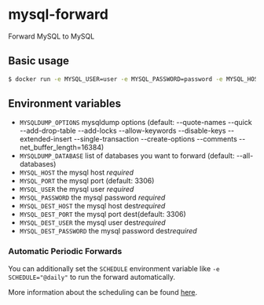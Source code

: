 # mysql-forward

Forward MySQL to MySQL

## Basic usage

```sh
$ docker run -e MYSQL_USER=user -e MYSQL_PASSWORD=password -e MYSQL_HOST=localhost -e MYSQL_DEST_USER=user -e MYSQL_DEST_PASSWORD=password -e MYSQL_DEST_HOST=localhost amirabbas8/mysql-forward
```

## Environment variables

- `MYSQLDUMP_OPTIONS` mysqldump options (default: --quote-names --quick --add-drop-table --add-locks --allow-keywords --disable-keys --extended-insert --single-transaction --create-options --comments --net_buffer_length=16384)
- `MYSQLDUMP_DATABASE` list of databases you want to forward (default: --all-databases)
- `MYSQL_HOST` the mysql host *required*
- `MYSQL_PORT` the mysql port (default: 3306)
- `MYSQL_USER` the mysql user *required*
- `MYSQL_PASSWORD` the mysql password *required*
- `MYSQL_DEST_HOST` the mysql host dest*required*
- `MYSQL_DEST_PORT` the mysql port dest(default: 3306)
- `MYSQL_DEST_USER` the mysql user dest*required*
- `MYSQL_DEST_PASSWORD` the mysql password dest*required*

### Automatic Periodic Forwards

You can additionally set the `SCHEDULE` environment variable like `-e SCHEDULE="@daily"` to run the forward automatically.

More information about the scheduling can be found [here](http://godoc.org/github.com/robfig/cron#hdr-Predefined_schedules).
